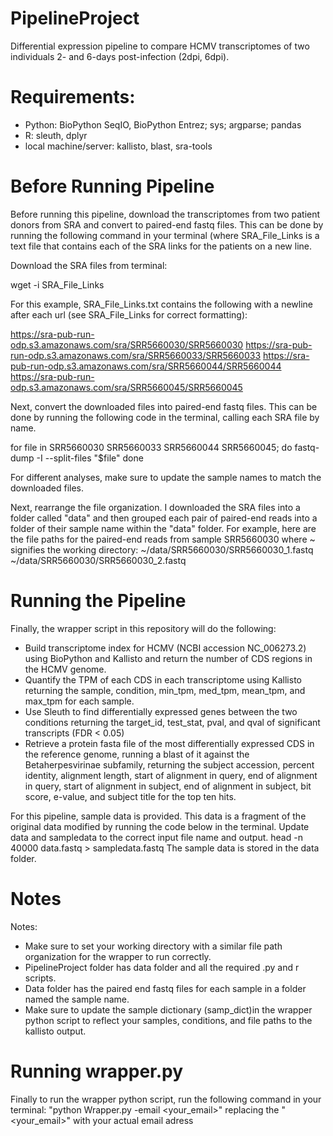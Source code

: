 # PipelineProject
Differential expression pipeline to compare HCMV transcriptomes of two individuals 2- and 6-days post-infection (2dpi, 6dpi).

# Requirements:
- Python: BioPython SeqIO, BioPython Entrez; sys; argparse; pandas
- R: sleuth, dplyr
- local machine/server: kallisto, blast, sra-tools 

# Before Running Pipeline
Before running this pipeline, download the transcriptomes from two patient donors from SRA and convert to paired-end fastq files. This can be done by running the following command in your terminal (where SRA_File_Links is a text file that contains each of the SRA links for the patients on a new line.

Download the SRA files from terminal:

wget -i SRA_File_Links

For this example, SRA_File_Links.txt contains the following with a newline after each url (see SRA_File_Links for correct formatting):

https://sra-pub-run-odp.s3.amazonaws.com/sra/SRR5660030/SRR5660030
https://sra-pub-run-odp.s3.amazonaws.com/sra/SRR5660033/SRR5660033
https://sra-pub-run-odp.s3.amazonaws.com/sra/SRR5660044/SRR5660044
https://sra-pub-run-odp.s3.amazonaws.com/sra/SRR5660045/SRR5660045

Next, convert the downloaded files into paired-end fastq files. This can be done by running the following code in the terminal, calling each SRA file by name.

for file in SRR5660030 SRR5660033 SRR5660044 SRR5660045; do
    fastq-dump -I --split-files "$file"
done

For different analyses, make sure to update the sample names to match the downloaded files.

Next, rearrange the file organization. I downloaded the SRA files into a folder called "data" and then grouped each pair of paired-end reads into a folder of their sample name within the "data" folder.
For example, here are the file paths for the paired-end reads from sample SRR5660030 where ~ signifies the working directory:
~/data/SRR5660030/SRR5660030_1.fastq
~/data/SRR5660030/SRR5660030_2.fastq

# Running the Pipeline
Finally, the wrapper script in this repository will do the following:
- Build transcriptome index for HCMV (NCBI accession NC_006273.2) using BioPython and Kallisto and return the number of CDS regions in the HCMV genome.
- Quantify the TPM of each CDS in each transcriptome using Kallisto returning the sample, condition, min_tpm, med_tpm, mean_tpm, and max_tpm for each sample.
- Use Sleuth to find differentially expressed genes between the two conditions returning the target_id, test_stat, pval, and qval of significant transcripts (FDR < 0.05)
- Retrieve a protein fasta file of the most differentially expressed CDS in the reference genome, running a blast of it against the Betaherpesvirinae subfamily, returning the subject accession, percent identity, alignment length, start of alignment in query, end of alignment in query, start of alignment in subject, end of alignment in subject, bit score, e-value, and subject title for the top ten hits.

For this pipeline, sample data is provided. This data is a fragment of the original data modified by running the code below in the terminal. Update data and sampledata to the correct input file name and output.
head -n 40000 data.fastq > sampledata.fastq
The sample data is stored in the data folder.

# Notes
Notes:
- Make sure to set your working directory with a similar file path organization for the wrapper to run correctly.
- PipelineProject folder has data folder and all the required .py and r scripts.
- Data folder has the paired end fastq files for each sample in a folder named the sample name.
- Make sure to update the sample dictionary (samp_dict)in the wrapper python script to reflect your samples, conditions, and file paths to the kallisto output.

# Running wrapper.py
Finally to run the wrapper python script, run the following command in your terminal:
"python Wrapper.py -email <your_email>" replacing the "<your_email>" with your actual email adress
